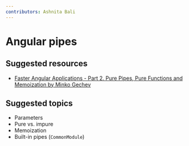 ```yaml
---
contributors: Ashnita Bali
---
```


# Angular pipes

## Suggested resources
- [Faster Angular Applications - Part 2. Pure Pipes, Pure Functions and Memoization by Minko Gechev](https://blog.mgechev.com/2017/11/12/faster-angular-applications-pure-pipes-memoization-pure-functions-part-2/)

## Suggested topics
- Parameters
- Pure vs. impure
- Memoization
- Built-in pipes (`CommonModule`)
